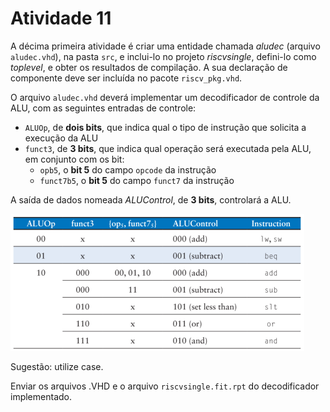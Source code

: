 # Atividade 11

A décima primeira atividade é criar uma entidade chamada *aludec* (arquivo `aludec.vhd`), na pasta `src`, e inclui-lo no projeto *riscvsingle*, defini-lo como *toplevel*, e obter os resultados de compilação. A sua declaração de componente deve ser incluída no pacote `riscv_pkg.vhd`.

O arquivo `aludec.vhd` deverá implementar um decodificador de controle da ALU, com as seguintes entradas de controle:

- `ALUOp`, de **dois bits**, que indica qual o tipo de instrução que solicita a execução da ALU
- `funct3`, de **3 bits**, que indica qual operação será executada pela ALU, em conjunto com os bit:
  - `opb5`, o **bit 5** do campo `opcode` da instrução
  - `funct7b5`, o **bit 5** do campo `funct7` da instrução

A saída de dados nomeada *ALUControl*, de **3 bits**, controlará a ALU.

![tabela](./img-11.png)

Sugestão: utilize case.

Enviar os arquivos .VHD e o arquivo `riscvsingle.fit.rpt` do decodificador implementado.